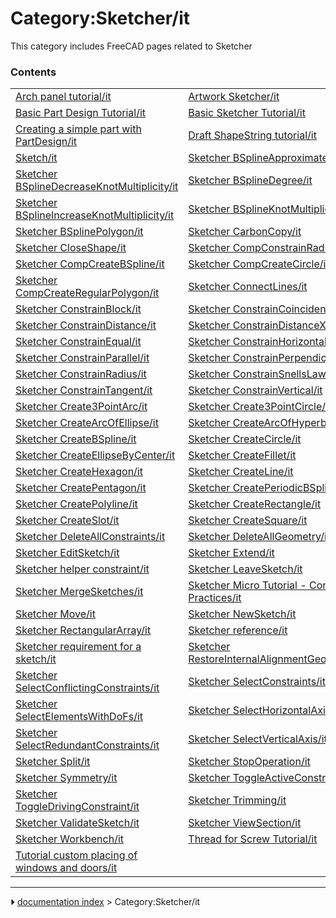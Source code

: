 # Category:Sketcher/it
This category includes FreeCAD pages related to Sketcher

### Contents

|     |     |     |
| --- | --- | --- |
| [Arch panel tutorial/it](Arch_panel_tutorial/it.md) | [Artwork Sketcher/it](Artwork_Sketcher/it.md) | [Basic Attachment Tutorial/it](Basic_Attachment_Tutorial/it.md) |
| [Basic Part Design Tutorial/it](Basic_Part_Design_Tutorial/it.md) | [Basic Sketcher Tutorial/it](Basic_Sketcher_Tutorial/it.md) | [Constraint/it](Constraint/it.md) |
| [Creating a simple part with PartDesign/it](Creating_a_simple_part_with_PartDesign/it.md) | [Draft ShapeString tutorial/it](Draft_ShapeString_tutorial/it.md) | [Part and PartDesign/it](Part_and_PartDesign/it.md) |
| [Sketch/it](Sketch/it.md) | [Sketcher BSplineApproximate/it](Sketcher_BSplineApproximate/it.md) | [Sketcher BSplineComb/it](Sketcher_BSplineComb/it.md) |
| [Sketcher BSplineDecreaseKnotMultiplicity/it](Sketcher_BSplineDecreaseKnotMultiplicity/it.md) | [Sketcher BSplineDegree/it](Sketcher_BSplineDegree/it.md) | [Sketcher BSplineIncreaseDegree/it](Sketcher_BSplineIncreaseDegree/it.md) |
| [Sketcher BSplineIncreaseKnotMultiplicity/it](Sketcher_BSplineIncreaseKnotMultiplicity/it.md) | [Sketcher BSplineKnotMultiplicity/it](Sketcher_BSplineKnotMultiplicity/it.md) | [Sketcher BSplinePoleWeight/it](Sketcher_BSplinePoleWeight/it.md) |
| [Sketcher BSplinePolygon/it](Sketcher_BSplinePolygon/it.md) | [Sketcher CarbonCopy/it](Sketcher_CarbonCopy/it.md) | [Sketcher Clone/it](Sketcher_Clone/it.md) |
| [Sketcher CloseShape/it](Sketcher_CloseShape/it.md) | [Sketcher CompConstrainRadDia/it](Sketcher_CompConstrainRadDia/it.md) | [Sketcher CompCreateArc/it](Sketcher_CompCreateArc/it.md) |
| [Sketcher CompCreateBSpline/it](Sketcher_CompCreateBSpline/it.md) | [Sketcher CompCreateCircle/it](Sketcher_CompCreateCircle/it.md) | [Sketcher CompCreateConic/it](Sketcher_CompCreateConic/it.md) |
| [Sketcher CompCreateRegularPolygon/it](Sketcher_CompCreateRegularPolygon/it.md) | [Sketcher ConnectLines/it](Sketcher_ConnectLines/it.md) | [Sketcher ConstrainAngle/it](Sketcher_ConstrainAngle/it.md) |
| [Sketcher ConstrainBlock/it](Sketcher_ConstrainBlock/it.md) | [Sketcher ConstrainCoincident/it](Sketcher_ConstrainCoincident/it.md) | [Sketcher ConstrainDiameter/it](Sketcher_ConstrainDiameter/it.md) |
| [Sketcher ConstrainDistance/it](Sketcher_ConstrainDistance/it.md) | [Sketcher ConstrainDistanceX/it](Sketcher_ConstrainDistanceX/it.md) | [Sketcher ConstrainDistanceY/it](Sketcher_ConstrainDistanceY/it.md) |
| [Sketcher ConstrainEqual/it](Sketcher_ConstrainEqual/it.md) | [Sketcher ConstrainHorizontal/it](Sketcher_ConstrainHorizontal/it.md) | [Sketcher ConstrainLock/it](Sketcher_ConstrainLock/it.md) |
| [Sketcher ConstrainParallel/it](Sketcher_ConstrainParallel/it.md) | [Sketcher ConstrainPerpendicular/it](Sketcher_ConstrainPerpendicular/it.md) | [Sketcher ConstrainPointOnObject/it](Sketcher_ConstrainPointOnObject/it.md) |
| [Sketcher ConstrainRadius/it](Sketcher_ConstrainRadius/it.md) | [Sketcher ConstrainSnellsLaw/it](Sketcher_ConstrainSnellsLaw/it.md) | [Sketcher ConstrainSymmetric/it](Sketcher_ConstrainSymmetric/it.md) |
| [Sketcher ConstrainTangent/it](Sketcher_ConstrainTangent/it.md) | [Sketcher ConstrainVertical/it](Sketcher_ConstrainVertical/it.md) | [Sketcher Copy/it](Sketcher_Copy/it.md) |
| [Sketcher Create3PointArc/it](Sketcher_Create3PointArc/it.md) | [Sketcher Create3PointCircle/it](Sketcher_Create3PointCircle/it.md) | [Sketcher CreateArc/it](Sketcher_CreateArc/it.md) |
| [Sketcher CreateArcOfEllipse/it](Sketcher_CreateArcOfEllipse/it.md) | [Sketcher CreateArcOfHyperbola/it](Sketcher_CreateArcOfHyperbola/it.md) | [Sketcher CreateArcOfParabola/it](Sketcher_CreateArcOfParabola/it.md) |
| [Sketcher CreateBSpline/it](Sketcher_CreateBSpline/it.md) | [Sketcher CreateCircle/it](Sketcher_CreateCircle/it.md) | [Sketcher CreateEllipseBy3Points/it](Sketcher_CreateEllipseBy3Points/it.md) |
| [Sketcher CreateEllipseByCenter/it](Sketcher_CreateEllipseByCenter/it.md) | [Sketcher CreateFillet/it](Sketcher_CreateFillet/it.md) | [Sketcher CreateHeptagon/it](Sketcher_CreateHeptagon/it.md) |
| [Sketcher CreateHexagon/it](Sketcher_CreateHexagon/it.md) | [Sketcher CreateLine/it](Sketcher_CreateLine/it.md) | [Sketcher CreateOctagon/it](Sketcher_CreateOctagon/it.md) |
| [Sketcher CreatePentagon/it](Sketcher_CreatePentagon/it.md) | [Sketcher CreatePeriodicBSpline/it](Sketcher_CreatePeriodicBSpline/it.md) | [Sketcher CreatePoint/it](Sketcher_CreatePoint/it.md) |
| [Sketcher CreatePolyline/it](Sketcher_CreatePolyline/it.md) | [Sketcher CreateRectangle/it](Sketcher_CreateRectangle/it.md) | [Sketcher CreateRegularPolygon/it](Sketcher_CreateRegularPolygon/it.md) |
| [Sketcher CreateSlot/it](Sketcher_CreateSlot/it.md) | [Sketcher CreateSquare/it](Sketcher_CreateSquare/it.md) | [Sketcher CreateTriangle/it](Sketcher_CreateTriangle/it.md) |
| [Sketcher DeleteAllConstraints/it](Sketcher_DeleteAllConstraints/it.md) | [Sketcher DeleteAllGeometry/it](Sketcher_DeleteAllGeometry/it.md) | [Sketcher Dialog/it](Sketcher_Dialog/it.md) |
| [Sketcher EditSketch/it](Sketcher_EditSketch/it.md) | [Sketcher Extend/it](Sketcher_Extend/it.md) | [Sketcher External/it](Sketcher_External/it.md) |
| [Sketcher helper constraint/it](Sketcher_helper_constraint/it.md) | [Sketcher LeaveSketch/it](Sketcher_LeaveSketch/it.md) | [Sketcher MapSketch/it](Sketcher_MapSketch/it.md) |
| [Sketcher MergeSketches/it](Sketcher_MergeSketches/it.md) | [Sketcher Micro Tutorial - Constraint Practices/it](Sketcher_Micro_Tutorial_-_Constraint_Practices/it.md) | [Sketcher MirrorSketch/it](Sketcher_MirrorSketch/it.md) |
| [Sketcher Move/it](Sketcher_Move/it.md) | [Sketcher NewSketch/it](Sketcher_NewSketch/it.md) | [Sketcher Preferences/it](Sketcher_Preferences/it.md) |
| [Sketcher RectangularArray/it](Sketcher_RectangularArray/it.md) | [Sketcher reference/it](Sketcher_reference/it.md) | [Sketcher ReorientSketch/it](Sketcher_ReorientSketch/it.md) |
| [Sketcher requirement for a sketch/it](Sketcher_requirement_for_a_sketch/it.md) | [Sketcher RestoreInternalAlignmentGeometry/it](Sketcher_RestoreInternalAlignmentGeometry/it.md) | [Sketcher scripting/it](Sketcher_scripting/it.md) |
| [Sketcher SelectConflictingConstraints/it](Sketcher_SelectConflictingConstraints/it.md) | [Sketcher SelectConstraints/it](Sketcher_SelectConstraints/it.md) | [Sketcher SelectElementsAssociatedWithConstraints/it](Sketcher_SelectElementsAssociatedWithConstraints/it.md) |
| [Sketcher SelectElementsWithDoFs/it](Sketcher_SelectElementsWithDoFs/it.md) | [Sketcher SelectHorizontalAxis/it](Sketcher_SelectHorizontalAxis/it.md) | [Sketcher SelectOrigin/it](Sketcher_SelectOrigin/it.md) |
| [Sketcher SelectRedundantConstraints/it](Sketcher_SelectRedundantConstraints/it.md) | [Sketcher SelectVerticalAxis/it](Sketcher_SelectVerticalAxis/it.md) | [Sketcher SketchObject/it](Sketcher_SketchObject/it.md) |
| [Sketcher Split/it](Sketcher_Split/it.md) | [Sketcher StopOperation/it](Sketcher_StopOperation/it.md) | [Sketcher SwitchVirtualSpace/it](Sketcher_SwitchVirtualSpace/it.md) |
| [Sketcher Symmetry/it](Sketcher_Symmetry/it.md) | [Sketcher ToggleActiveConstraint/it](Sketcher_ToggleActiveConstraint/it.md) | [Sketcher ToggleConstruction/it](Sketcher_ToggleConstruction/it.md) |
| [Sketcher ToggleDrivingConstraint/it](Sketcher_ToggleDrivingConstraint/it.md) | [Sketcher Trimming/it](Sketcher_Trimming/it.md) | [Sketcher Tutorial/it](Sketcher_Tutorial/it.md) |
| [Sketcher ValidateSketch/it](Sketcher_ValidateSketch/it.md) | [Sketcher ViewSection/it](Sketcher_ViewSection/it.md) | [Sketcher ViewSketch/it](Sketcher_ViewSketch/it.md) |
| [Sketcher Workbench/it](Sketcher_Workbench/it.md) | [Thread for Screw Tutorial/it](Thread_for_Screw_Tutorial/it.md) | [Toothbrush Head Stand/it](Toothbrush_Head_Stand/it.md) |
| [Tutorial custom placing of windows and doors/it](Tutorial_custom_placing_of_windows_and_doors/it.md) |



---
⏵ [documentation index](../README.md) > Category:Sketcher/it
